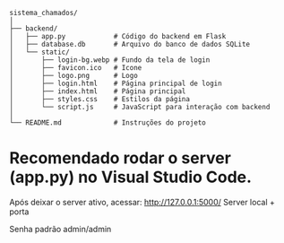 ```
sistema_chamados/
│
├── backend/
│   ├── app.py            # Código do backend em Flask
│   ├── database.db       # Arquivo do banco de dados SQLite
│   └── static/
│       ├── login-bg.webp # Fundo da tela de login
│       ├── favicon.ico   # Icone
│       ├── logo.png      # Logo
│       ├── login.html    # Página principal de login
│       ├── index.html    # Página principal
│       ├── styles.css    # Estilos da página
│       └── script.js     # JavaScript para interação com backend
│
└── README.md             # Instruções do projeto
```



# **Recomendado rodar o server (app.py) no Visual Studio Code.**

Após deixar o server ativo, acessar:
http://127.0.0.1:5000/
Server local + porta

Senha padrão admin/admin
